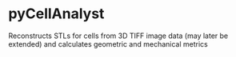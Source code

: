 pyCellAnalyst
=============

Reconstructs STLs for cells from 3D TIFF image data (may later be extended) and calculates geometric and mechanical metrics
